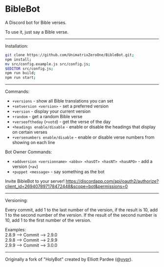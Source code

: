 # BibleBot
A Discord bot for Bible verses.

To use it, just say a Bible verse.

---

Installation:
```sh
git clone https://github.com/UnimatrixZeroOne/BibleBot.git;
npm install;
mv src/config.example.js src/config.js;
$EDITOR src/config.js;
npm run build;
npm run start;
```

---

Commands:

* `+versions` - show all Bible translations you can set
* `+setversion <version>` - set a preferred version
* `+version` - display your current version
* `+random` - get a random Bible verse
* `+verseoftheday` (`+votd`) - get the verse of the day
* `+headings enable/disable` - enable or disable the headings that display on certain verses
* `+versenumbers enable/disable` - enable or disable verse numbers from showing on each line

Bot Owner Commands:

* `+addversion <versionname> <abbv> <hasOT> <hasNT> <hasAPO>` - add a version (`+av`)
* `+puppet <message>` - say something as the bot

Invite BibleBot to your server! https://discordapp.com/api/oauth2/authorize?client_id=269407897178472448&scope=bot&permissions=0

---

Versioning:

Every commit, add 1 to the last number of the version, if the result is 10,
add 1 to the second number of the version. If the result of the second number is 10,
add 1 to the first number of the version.


Examples:  
2.8.9 --> Commit --> 2.9.0  
2.9.8 --> Commit --> 2.9.9  
2.9.9 --> Commit --> 3.0.0  

---

Originally a fork of "HolyBot" created by Elliott Pardee (@[vypr](https://github.com/vypr)).
